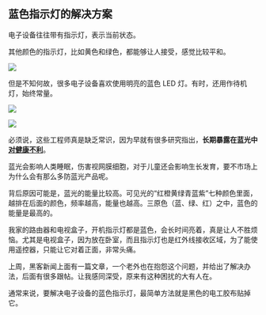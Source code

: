 ## 蓝色指示灯的解决方案

电子设备往往带有指示灯，表示当前状态。

其他颜色的指示灯，比如黄色和绿色，都能够让人接受，感觉比较平和。

![](https://cdn.beekka.com/blogimg/asset/202401/bg2024010705.webp)

但是不知何故，很多电子设备喜欢使用明亮的蓝色 LED 灯。有时，还用作待机灯，始终常量。

![](https://cdn.beekka.com/blogimg/asset/202401/bg2024010706.webp)

![](https://cdn.beekka.com/blogimg/asset/202401/bg2024010707.webp)

必须说，这些工程师真是缺乏常识，因为早就有很多研究指出，**长期暴露在蓝光中[对健康不利](https://health.ucdavis.edu/blog/cultivating-health/blue-light-effects-on-your-eyes-sleep-and-health/2022/08)**。

蓝光会影响人类睡眠，伤害视网膜细胞，对于儿童还会影响生长发育，要不市场上为什么会有那么多防蓝光产品呢。

背后原因可能是，蓝光的能量比较高。可见光的“红橙黄绿青蓝紫”七种颜色里面，越排在后面的颜色，频率越高，能量也越高。三原色（蓝、绿、红）之中，蓝色的能量是最高的。

我家的路由器和电视盒子，开机指示灯都是蓝色，会长时间亮着，真是让人不胜烦恼。尤其是电视盒子，因为放在卧室，而且指示灯也是红外线接收区域，为了能使用遥控器，只能让它对着正面，非常头痛。

上周，黑客新闻上面有一篇文章，一个老外也在抱怨这个问题，并给出了解决办法，后面有很多跟帖。让我感同深受，原来有这种困扰的大有人在。

通常来说，要解决电子设备的蓝色指示灯，最简单方法就是黑色的电工胶布贴掉它。